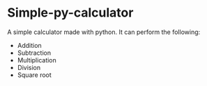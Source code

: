 # Simple-py-calculator
A simple calculator made with python. It can perform the following:
-  Addition
- Subtraction
- Multiplication
- Division
- Square root
